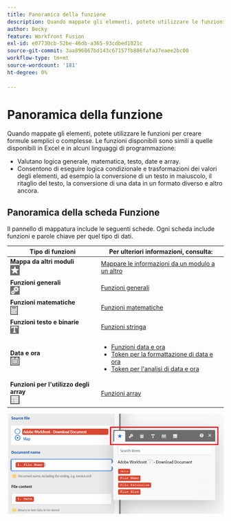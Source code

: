 ```yaml
---
title: Panoramica della funzione
description: Quando mappate gli elementi, potete utilizzare le funzioni per creare formule semplici o complesse.
author: Becky
feature: Workfront Fusion
exl-id: e07730cb-52be-46db-a365-93cdbed1021c
source-git-commit: 3aa896867bd143c67157fb886fafa37eaee2bc00
workflow-type: tm+mt
source-wordcount: '181'
ht-degree: 0%

---
```


# Panoramica della funzione

Quando mappate gli elementi, potete utilizzare le funzioni per creare formule semplici o complesse. Le funzioni disponibili sono simili a quelle disponibili in Excel e in alcuni linguaggi di programmazione:

* Valutano logica generale, matematica, testo, date e array.
* Consentono di eseguire logica condizionale e trasformazioni dei valori degli elementi, ad esempio la conversione di un testo in maiuscolo, il ritaglio del testo, la conversione di una data in un formato diverso e altro ancora.

## Panoramica della scheda Funzione

Il pannello di mappatura include le seguenti schede. Ogni scheda include funzioni e parole chiave per quel tipo di dati.

| Tipo di funzioni | Per ulteriori informazioni, consulta: |
|---|---|
| **Mappa da altri moduli**<br>![&#x200B; Mappa da altri moduli](assets/toolbar-icon-functions-you-map-from-other-modules.png) | [Mappare le informazioni da un modulo a un altro](/help/workfront-fusion/create-scenarios/map-data/map-data-from-one-to-another.md) |
| **Funzioni generali**<br>![&#x200B; Funzioni generali](assets/toolbar-icon-general-function.png) | [Funzioni generali](/help/workfront-fusion/references/mapping-panel/functions/general-functions.md) |
| **Funzioni matematiche**<br>![&#x200B; Funzioni matematiche](assets/toolbar-icon-math-functions.png) | [Funzioni matematiche](/help/workfront-fusion/references/mapping-panel/functions/math-functions.md) |
| **Funzioni testo e binarie**<br>![&#x200B; Funzioni stringa](assets/toolbar-icon-text&binary-functions.png) | [Funzioni stringa](/help/workfront-fusion/references/mapping-panel/functions/string-functions.md) |
| **Data e ora** <br> ![Funzioni data e ora](assets/toolbar-icon-date&time-functions.png) | <ul><li>[Funzioni data e ora](/help/workfront-fusion/references/mapping-panel/functions/date-and-time-functions.md)</li><li>[Token per la formattazione di data e ora](/help/workfront-fusion/references/mapping-panel/functions/tokens-for-date-and-time-formatting.md)</li><li> [Token per l&#39;analisi di data e ora](/help/workfront-fusion/references/mapping-panel/functions/tokens-for-date-and-time-parsing.md)</li></ul> |
| **Funzioni per l&#39;utilizzo degli array**<br> ![Funzioni array](assets/toolbar-icon-functions-for-arrays.png) | [Funzioni array](/help/workfront-fusion/references/mapping-panel/functions/array-functions.md) |

![Barra degli strumenti Funzioni](assets/functions-toolbar-350x189.png)
